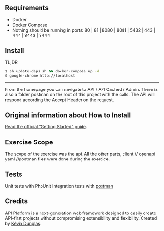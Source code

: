 Requirements
-------
- Docker
- Docker Compose
- Nothing should be running in ports: 
  80 | 81 | 8080 | 8081 | 5432 | 443 | 444 | 8443 | 8444 

Install
-------

TL;DR
```bash 
$ sh update-deps.sh && docker-compose up -d 
$ google-chrome http://localhost
```

---
From the homepage you can navigate to API / API Cached / Admin.
There is also a folder postman on the root of this project with the calls.
The API will respond according the Accept Header on the request.

Original information about How to Install
-------

[Read the official "Getting Started" guide](https://api-platform.com/docs/distribution).

Exercise Scope
-------
The scope of the exercise was the api. All the other parts, client // openapi yaml //postman files were done during the exercice.

Tests
-------
Unit tests with PhpUnit
Integration tests with [postman](http://blog.getpostman.com/2017/10/25/writing-tests-in-postman/)

Credits
-------
API Platform is a next-generation web framework designed to easily create API-first projects without compromising extensibility
and flexibility.
Created by [Kévin Dunglas](https://dunglas.fr).
